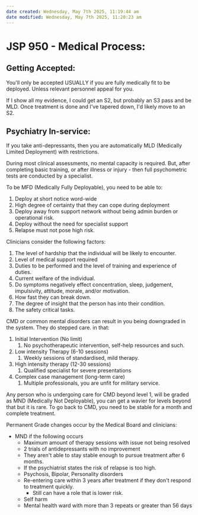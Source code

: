 ```yaml
---
date created: Wednesday, May 7th 2025, 11:19:44 am
date modified: Wednesday, May 7th 2025, 11:20:23 am
---
```


# JSP 950 - Medical Process:

## Getting Accepted:

You'll only be accepted USUALLY if you are fully medically fit to be deployed. Unless relevant personnel appeal for you.

If I show all my evidence, I could get an S2, but probably an S3 pass and be MLD. Once treatment is done and I've tapered down, I'd likely move to an S2.

## Psychiatry In-service:

If you take anti-depressants, then you are automatically MLD (Medically Limited Deployment) with restrictions.

During most clinical assessments, no mental capacity is required. But, after completing basic training, or after illness or injury - then full psychometric tests are conducted by a specialist.

To be MFD (Medically Fully Deployable), you need to be able to:
1. Deploy at short notice word-wide
2. High degree of certainty that they can cope during deployment
3. Deploy away from support network without being admin burden or operational risk.
4. Deploy without the need for specialist support
5. Relapse must not pose high risk.

Clinicians consider the following factors:
1. The level of hardship that the individual will be likely to encounter.
2. Level of medical support required
3. Duties to be performed and the level of training and experience of duties.
4. Current welfare of the individual.
5. Do symptoms negatively effect concentration, sleep, judgement, impulsivity, attitude, morale, and/or motivation.
6. How fast they can break down.
7. The degree of insight that the person has into their condition.
8. The safety critical tasks.

CMD or common mental disorders can result in you being downgraded in the system. They do stepped care. in that:
1. Initial Intervention (No limit)
	1. No psychotherapeutic intervention, self-help resources and such.
2. Low intensity Therapy (6-10 sessions)
	1. Weekly sessions of standardised, mild therapy.
3. High intensity therapy (12-30 sessions)
	1. Qualified specialist for severe presentations
4. Complex case management (long-term care)
	1. Multiple professionals, you are unfit for military service.

Any person who is undergoing care for CMD beyond level 1, will be graded as MND (Medically Not Deployable), you can get a wavier for levels beyond that but it is rare. To go back to CMD, you need to be stable for a month and complete treatment.

Permanent Grade changes occur by the Medical Board and clinicians:
- MND if the following occurs
	- Maximum amount of therapy sessions with issue not being resolved
	- 2 trials of antidepressants with no improvement
	- They aren't able to stay stable enough to pursue treatment after 6 months.
	- If the psychiatrist states the risk of relapse is too high.
	- Psychosis, Bipolar, Personality disorders
	- Re-entering care within 3 years after treatment if they don't respond to treatment quickly.
		- Still can have a role that is lower risk.
	- Self harm
	- Mental health ward with more than 3 repeats or greater than 56 days
